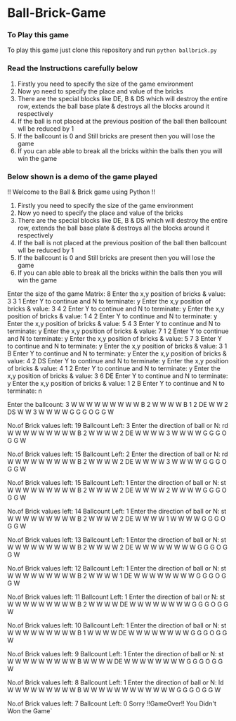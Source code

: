 # Ball-Brick-Game

### To Play this game 

To play this game just clone this repository and run ` python ballbrick.py `

### Read the Instructions carefully below

1. Firstly you need to specify the size of the game environment    
2. Now yo need to specify the place and value of the bricks
3. There are the special blocks like DE, B & DS which will destroy the entire row, extends the ball base plate & destroys all the blocks around it respectively
4. If the ball is not placed at the previous position of the ball then ballcount wll be reduced by 1
5. If the ballcount is 0 and Still bricks are present then you will lose the game
5. If you can able able to break all the bricks within the balls then you will win the game


### Below shown is a demo of the game played

 
!! Welcome to the Ball & Brick game using Python !!
1. Firstly you need to specify the size of the game environment    
2. Now yo need to specify the place and value of the bricks
3. There are the special blocks like DE, B & DS which will destroy the entire row, extends the ball base plate & destroys all the blocks around it respectively
4. If the ball is not placed at the previous position of the ball then ballcount wll be reduced by 1
5. If the ballcount is 0 and Still bricks are present then you will lose the game
5. If you can able able to break all the bricks within the balls then you will win the game

Enter the size of the game Matrix: 8
Enter the x,y position of bricks & value: 3 3 1
Enter Y to continue and N to terminate: y
Enter the x,y position of bricks & value: 3 4 2
Enter Y to continue and N to terminate: y
Enter the x,y position of bricks & value: 1 4 2
Enter Y to continue and N to terminate: y
Enter the x,y position of bricks & value: 5 4 3
Enter Y to continue and N to terminate: y
Enter the x,y position of bricks & value: 7 1 2
Enter Y to continue and N to terminate: y
Enter the x,y position of bricks & value: 5 7 3
Enter Y to continue and N to terminate: y
Enter the x,y position of bricks & value: 3 1 B
Enter Y to continue and N to terminate: y
Enter the x,y position of bricks & value: 4 2 DS
Enter Y to continue and N to terminate: y
Enter the x,y position of bricks & value: 4 1 2
Enter Y to continue and N to terminate: y
Enter the x,y position of bricks & value: 3 6 DE
Enter Y to continue and N to terminate: y
Enter the x,y position of bricks & value: 1 2 B
Enter Y to continue and N to terminate: n

Enter the ballcount: 3
W       W       W       W       W       W       W       W
W               B               2                       W
W                                                       W
W       B               1       2               DE      W
W       2       DS                                      W
W                               3                       W
W                                                       W
W       G       G       G       O       G       G       W

No.of Brick values left:  19
Ballcount Left:  3
Enter the direction of ball or N: rd
W       W       W       W       W       W       W       W
W               B               2                       W
W                                                       W
W                               2               DE      W
W                                                       W
W                               3                       W
W                                                       W
W       G       G       G       O       G       G       W

No.of Brick values left:  15
Ballcount Left:  2
Enter the direction of ball or N: rd
W       W       W       W       W       W       W       W
W               B               2                       W
W                                                       W
W                               2               DE      W
W                                                       W
W                               3                       W
W                                                       W
W       G       G       G       O       G       G       W

No.of Brick values left:  15
Ballcount Left:  1
Enter the direction of ball or N: st
W       W       W       W       W       W       W       W
W               B               2                       W
W                                                       W
W                               2               DE      W
W                                                       W
W                               2                       W
W                                                       W
W       G       G       G       O       G       G       W

No.of Brick values left:  14
Ballcount Left:  1
Enter the direction of ball or N: st
W       W       W       W       W       W       W       W
W               B               2                       W
W                                                       W
W                               2               DE      W
W                                                       W
W                               1                       W
W                                                       W
W       G       G       G       O       G       G       W

No.of Brick values left:  13
Ballcount Left:  1
Enter the direction of ball or N: st
W       W       W       W       W       W       W       W
W               B               2                       W
W                                                       W
W                               2               DE      W
W                                                       W
W                                                       W
W                                                       W
W       G       G       G       O       G       G       W

No.of Brick values left:  12
Ballcount Left:  1
Enter the direction of ball or N: st
W       W       W       W       W       W       W       W
W               B               2                       W
W                                                       W
W                               1               DE      W
W                                                       W
W                                                       W
W                                                       W
W       G       G       G       O       G       G       W

No.of Brick values left:  11
Ballcount Left:  1
Enter the direction of ball or N: st
W       W       W       W       W       W       W       W
W               B               2                       W
W                                                       W
W                                               DE      W
W                                                       W
W                                                       W
W                                                       W
W       G       G       G       O       G       G       W

No.of Brick values left:  10
Ballcount Left:  1
Enter the direction of ball or N: st
W       W       W       W       W       W       W       W
W               B               1                       W
W                                                       W
W                                               DE      W
W                                                       W
W                                                       W
W                                                       W
W       G       G       G       O       G       G       W

No.of Brick values left:  9
Ballcount Left:  1
Enter the direction of ball or N: st
W       W       W       W       W       W       W       W
W               B                                       W
W                                                       W
W                                               DE      W
W                                                       W
W                                                       W
W                                                       W
W       G       G       G       O       G       G       W

No.of Brick values left:  8
Ballcount Left:  1
Enter the direction of ball or N: ld
W       W       W       W       W       W       W       W
W               B                                       W
W                                                       W
W                                                       W
W                                                       W
W                                                       W
W                                                       W
W       G       G       G       O       G       G       W

No.of Brick values left:  7
Ballcount Left:  0
Sorry
!!GameOver!!
You Didn't Won the Game`

